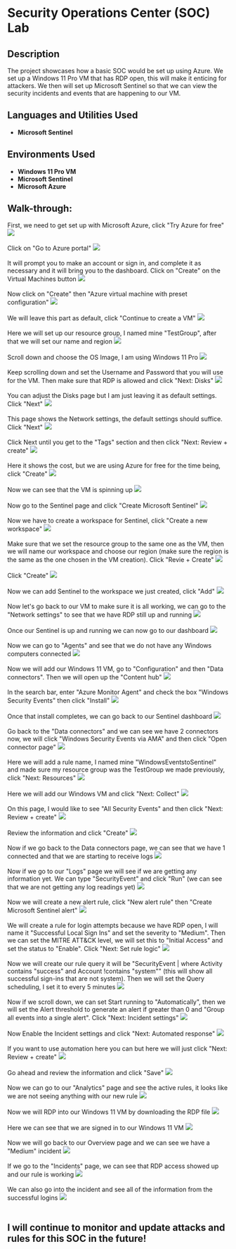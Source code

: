 <h1>Security Operations Center (SOC) Lab</h1>

<h2>Description</h2>
The project showcases how a basic SOC would be set up using Azure. We set up a Windows 11 Pro VM that has RDP open, this will make it enticing for attackers. We then will set up Microsoft Sentinel so that we can view the security incidents and events that are happening to our VM. 
<br />


<h2>Languages and Utilities Used</h2>

- <b>Microsoft Sentinel</b>

<h2>Environments Used </h2>

- <b>Windows 11 Pro VM</b>
- <b>Microsoft Sentinel</b>
- <b>Microsoft Azure</b>

<h2>Walk-through:</h2>

First, we need to get set up with Microsoft Azure, click "Try Azure for free"
<img src="https://github.com/user-attachments/assets/aba36303-fcb5-47ff-b1bc-9a61da1605bb"/>
<br />
<br />
Click on "Go to Azure portal"
<img src="https://github.com/user-attachments/assets/c4ee66a2-e9b6-42f5-b004-3a11a439026f"/>
<br />
<br />
It will prompt you to make an account or sign in, and complete it as necessary and it will bring you to the dashboard. Click on "Create" on the Virtual Machines button
<img src="https://github.com/user-attachments/assets/d38425ab-f91f-48c2-b2fd-be693c1a3d9c"/>
<br />
<br />
Now click on "Create" then "Azure virtual machine with preset configuration"
<img src="https://github.com/user-attachments/assets/ded8159f-822a-4586-8c81-e86ab6e1dafb"/>
<br />
<br />
We will leave this part as default, click "Continue to create a VM"
<img src="https://github.com/user-attachments/assets/14e5109e-6834-42f2-8a1d-d860a5bc8652"/>
<br />
<br />
Here we will set up our resource group, I named mine "TestGroup", after that we will set our name and region 
<img src="https://github.com/user-attachments/assets/b2e25af8-c1be-4bd3-9ccb-27f92559fb55"/>
<br />
<br />
Scroll down and choose the OS Image, I am using Windows 11 Pro
<img src="https://github.com/user-attachments/assets/4a0fbbb5-3307-4d3c-a29c-3e2bb87517bb"/>
<br />
<br />
Keep scrolling down and set the Username and Password that you will use for the VM. Then make sure that RDP is allowed and click "Next: Disks"
<img src="https://github.com/user-attachments/assets/4fe72ade-92d0-43cf-aafd-272e375bcdd2"/>
<br />
<br />
You can adjust the Disks page but I am just leaving it as default settings. Click "Next"
<img src="https://github.com/user-attachments/assets/1259983c-478c-459f-9c29-2a8455405dc6"/>
<br />
<br />
This page shows the Network settings, the default settings should suffice. Click "Next"
<img src="https://github.com/user-attachments/assets/530f5d96-b877-4044-a524-87df52721f7d"/>
<br />
<br />
Click Next until you get to the "Tags" section and then click "Next: Review + create"
<img src="https://github.com/user-attachments/assets/52edf402-fb0b-4e83-8804-963779b5f283"/>
<br />
<br />
Here it shows the cost, but we are using Azure for free for the time being, click "Create"
<img src="https://github.com/user-attachments/assets/71d158b2-630d-4b42-9820-3c99f40923df"/>
<br />
<br />
Now we can see that the VM is spinning up
<img src="https://github.com/user-attachments/assets/83508e14-ec2f-419c-aaac-a2eef352c1c3"/>
<br />
<br />
Now go to the Sentinel page and click "Create Microsoft Sentinel"
<img src="https://github.com/user-attachments/assets/1bdff03e-36f7-4c0a-b31f-b52e1db90e70"/>
<br />
<br />
Now we have to create a workspace for Sentinel, click "Create a new workspace"
<img src="https://github.com/user-attachments/assets/744c127d-3bb3-42a8-b545-bebbb75c7c2d"/>
<br />
<br />
Make sure that we set the resource group to the same one as the VM, then we will name our workspace and choose our region (make sure the region is the same as the one chosen in the VM creation). Click "Revie + Create"
<img src="https://github.com/user-attachments/assets/714cfc6b-5396-43c4-b895-e0145e6f7394"/>
<br />
<br />
Click "Create"
<img src="https://github.com/user-attachments/assets/6e8203f8-3d41-4fad-bf7b-0ff4a5b850df"/>
<br />
<br />
Now we can add Sentinel to the workspace we just created, click "Add"
<img src="https://github.com/user-attachments/assets/490ea54a-f87a-43a2-8d13-ce30b47e9cf3"/>
<br />
<br />
Now let's go back to our VM to make sure it is all working, we can go to the "Network settings" to see that we have RDP still up and running
<img src="https://github.com/user-attachments/assets/57d90ef1-f872-4cd0-a19b-910cb7370f55"/>
<br />
<br />
Once our Sentinel is up and running we can now go to our dashboard
<img src="https://github.com/user-attachments/assets/657e94a8-f119-43fd-91b2-62d33956627f"/>
<br />
<br />
Now we can go to "Agents" and see that we do not have any Windows computers connected
<img src="https://github.com/user-attachments/assets/17e3a815-137e-49db-89d5-936ba6849603"/>
<br />
<br />
Now we will add our Windows 11 VM, go to "Configuration" and then "Data connectors". Then we will open up the "Content hub"
<img src="https://github.com/user-attachments/assets/939873aa-078d-4d1c-875a-f28d40954779"/>
<br />
<br />
In the search bar, enter "Azure Monitor Agent" and check the box "Windows Security Events" then click "Install"
<img src="https://github.com/user-attachments/assets/924a13fe-74df-40a7-ba1a-4d09a52a8f0e"/>
<br />
<br />
Once that install completes, we can go back to our Sentinel dashboard
<img src="https://github.com/user-attachments/assets/2ac98836-84a1-4743-b178-d28951f3e16e"/>
<br />
<br />
Go back to the "Data connectors" and we can see we have 2 connectors now, we will click "Windows Security Events via AMA" and then click "Open connector page"
<img src="https://github.com/user-attachments/assets/5b65696f-aedd-49f9-b74a-69c789814baf"/>
<br />
<br />
Here we will add a rule name, I named mine "WindowsEventstoSentinel" and made sure my resource group was the TestGroup we made previously, click "Next: Resources"
<img src="https://github.com/user-attachments/assets/ed2da752-c441-4fd5-a6e6-a8543e96d197"/>
<br />
<br />
Here we will add our Windows VM and click "Next: Collect"
<img src="https://github.com/user-attachments/assets/d64d0c43-9ca0-4599-a64b-3132633815e5"/>
<br />
<br />
On this page, I would like to see "All Security Events" and then click "Next: Review + create"
<img src="https://github.com/user-attachments/assets/4d37e6e0-46b1-4bf6-932e-9b178994628e"/>
<br />
<br />
Review the information and click "Create"
<img src="https://github.com/user-attachments/assets/5e591a71-412b-418c-9977-93a901eb2068"/>
<br />
<br />
Now if we go back to the Data connectors page, we can see that we have 1 connected and that we are starting to receive logs
<img src="https://github.com/user-attachments/assets/df517f25-e967-4c08-a671-468382506881"/>
<br />
<br />
Now if we go to our "Logs" page we will see if we are getting any information yet. We can type "SecurityEvent" and click "Run" (we can see that we are not getting any log readings yet)
<img src="https://github.com/user-attachments/assets/d33157f9-391e-435b-acb4-9f4f844568a8"/>
<br />
<br />
Now we will create a new alert rule, click "New alert rule" then "Create Microsoft Sentinel alert"
<img src="https://github.com/user-attachments/assets/f2c134fe-914b-4bea-aa9d-8bf5a24f993b"/>
<br />
<br />
We will create a rule for login attempts because we have RDP open, I will name it "Successful Local Sign Ins" and set the severity to "Medium". Then we can set the MITRE ATT&CK level, we will set this to "Initial Access" and set the status to "Enable". Click "Next: Set rule logic"
<img src="https://github.com/user-attachments/assets/d1a54b40-71e9-439e-8944-a3de33a556c8"/>
<br />
<br />
Now we will create our rule query it will be "SecurityEvent | where Activity contains "success" and Account !contains "system"" (this will show all successful sign-ins that are not system). Then we will set the Query scheduling, I set it to every 5 minutes
<img src="https://github.com/user-attachments/assets/e2007877-7d25-4805-b52a-fa79eaaf8ee1"/>
<br />
<br />
Now if we scroll down, we can set Start running to "Automatically", then we will set the Alert threshold to generate an alert if greater than 0 and "Group all events into a single alert". Click "Next: Incident settings"
<img src="https://github.com/user-attachments/assets/bcdfa297-4f36-48aa-af92-cb2287f95f00"/>
<br />
<br />
Now Enable the Incident settings and click "Next: Automated response" 
<img src="https://github.com/user-attachments/assets/0dff3a8c-b957-4f16-bc1b-2948c4dbc062"/>
<br />
<br />
If you want to use automation here you can but here we will just click "Next: Review + create"
<img src="https://github.com/user-attachments/assets/3d825db9-8383-4573-8a1a-81515e618250"/>
<br />
<br />
Go ahead and review the information and click "Save"
<img src="https://github.com/user-attachments/assets/fdfc9a6d-8568-4713-919a-e0f0467036ef"/>
<br />
<br />
Now we can go to our "Analytics" page and see the active rules, it looks like we are not seeing anything with our new rule
<img src="https://github.com/user-attachments/assets/f3a42cf9-9208-4601-a97c-ebb60fa519e2"/>
<br />
<br />
Now we will RDP into our Windows 11 VM by downloading the RDP file
<img src="https://github.com/user-attachments/assets/45a921a1-9429-415b-b9f3-db12f32a26d0"/>
<br />
<br />
Here we can see that we are signed in to our Windows 11 VM
<img src="https://github.com/user-attachments/assets/5850cda2-affe-4fe1-bfaa-745049c34b67"/>
<br />
<br />
Now we will go back to our Overview page and we can see we have a "Medium" incident
<img src="https://github.com/user-attachments/assets/6a00b74c-040b-4a7c-98c0-7516b2a420b2"/>
<br />
<br />
If we go to the "Incidents" page, we can see that RDP access showed up and our rule is working
<img src="https://github.com/user-attachments/assets/71ff13cb-cc4c-454e-a906-619d5edc40a1"/>
<br />
<br />
We can also go into the incident and see all of the information from the successful logins
<img src="https://github.com/user-attachments/assets/2d54fb91-4559-4b73-a665-4726c37b78bf"/>
<br />
<br />
<h2>I will continue to monitor and update attacks and rules for this SOC in the future!</h2>

